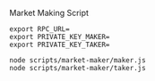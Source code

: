Market Making Script

```
export RPC_URL=
export PRIVATE_KEY_MAKER=
export PRIVATE_KEY_TAKER=
```

```
node scripts/market-maker/maker.js
node scripts/market-maker/taker.js
```
